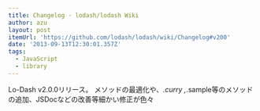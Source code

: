 ```yaml
---
title: Changelog · lodash/lodash Wiki
author: azu
layout: post
itemUrl: 'https://github.com/lodash/lodash/wiki/Changelog#v200'
date: '2013-09-13T12:30:01.357Z'
tags:
  - JavaScript
  - library
---
```

Lo-Dash v2.0.0リリース。
メソッドの最適化や、_.curry ,_.sample等のメソッドの追加、JSDocなどの改善等細かい修正が色々
